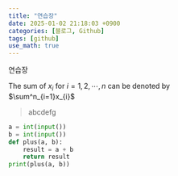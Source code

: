```yaml
---
title: "연습장"
date: 2025-01-02 21:18:03 +0900
categories: [블로그, Github]
tags: [github]
use_math: true
---
```


연습장

The sum of $x_i$ for $i=1, 2, \cdots, n$ can be denoted by  
$\sum^n_{i=1}x_{i}$

> abcdefg

````python
a = int(input())
b = int(input())
def plus(a, b):
    result = a + b
    return result
print(plus(a, b))
````